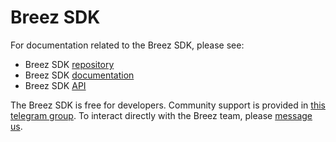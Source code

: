 # Breez SDK
For documentation related to the Breez SDK, please see:
* Breez SDK [repository](https://github.com/breez/breez-sdk)
* Breez SDK [documentation](https://sdk-doc.breez.technology)
* Breez SDK [API](https://breez.github.io/breez-sdk-rustdoc/doc/breez_sdk_core/) 

The Breez SDK is free for developers. Community support is provided in [this telegram group](https://t.me/breezsdk). To interact directly with the Breez team, please [message us](contact@breez.technology).
